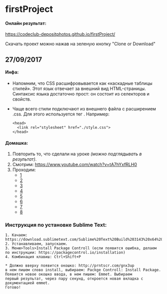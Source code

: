 # firstProject

#### Онлайн результат:
https://codeclub-depositphotos.github.io/firstProject/

Скачать проект можно нажав на зеленую кнопку "Clone or Download"


## 27/09/2017
#### Инфа:

 - Напомним, что CSS расшифровывается как «каскадные таблицы стилей». Этот язык отвечает за внешний вид HTML-страницы. Синтаксис языка достаточно прост: он состоит из селекторов и свойств.

- Чаще всего стили подключают из внешнего файла с расширением .css. Для этого используется тег <link>. Например:
    ```
    <head>
      <link rel="stylesheet" href="./style.css">
    </head>
    ```

#### Домашка:

1. Повторить то, что сделали на уроке _(можно подглядывать в результат)_.
2. Смотрим: https://www.youtube.com/watch?v=tA7hYxfRLH0
3. Проходим:
    - [1](https://htmlacademy.ru/courses/38/run/1)
    - [2](https://htmlacademy.ru/courses/38/run/2)
    - [3](https://htmlacademy.ru/courses/38/run/3)
    - [4](https://htmlacademy.ru/courses/38/run/4)
    - [5](https://htmlacademy.ru/courses/40/run/1)
    - [6](https://htmlacademy.ru/courses/40/run/2)
    - [7](https://htmlacademy.ru/courses/40/run/6)
    - [8](https://htmlacademy.ru/courses/40/run/9)


### Инструкция по установке Sublime Text:
    1. Качаем: https://download.sublimetext.com/Sublime%20Text%20Build%203143%20x64%20Setup.exe
    2. Устанавливаем, запускаем.
    3. Меню>Tools>Install Package Controll (если появится ошибка, делаем по инструкции: https://packagecontrol.io/installation)
    4. Комбинация клавиш: Ctrl+Shift+P

    * Должно вверху появится окошко: http://prntscr.com/gnx3up
    в нем пишем слово install, выбираем: Packge Controll: Install Package. Появится новое окошко ввода, в нем пишем: Emmet. Выбираем
    первый результат, через пару секунд, откроется новая вкладка с документацией emmet.
    Готово!